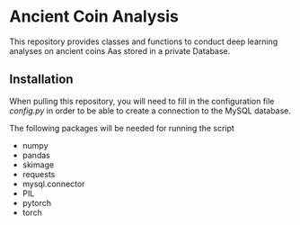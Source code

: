 Ancient Coin Analysis
====


This repository provides classes and functions to conduct deep learning analyses
on ancient coins Aas stored in a private Database.

## Installation

When pulling this repository, you will need to fill in the configuration file *config.py*
in order to be able to create a connection to the MySQL database.

The following packages will be needed for running the script
   * numpy
   * pandas
   * skimage
   * requests
   * mysql.connector
   * PIL
   * pytorch
   * torch
